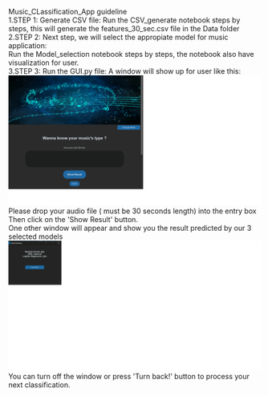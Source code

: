 Music_CLassification_App guideline <br />
1.STEP 1: 
  Generate CSV file: Run the CSV_generate notebook steps by steps, this will generate the features_30_sec.csv file in the Data folder <br />
2.STEP 2: Next step, we will select the appropiate model for music application: <br />
  Run the Model_selection notebook steps by steps, the notebook also have visualization for user. <br /> 
3.STEP 3: Run the GUI.py file: A window will show up for user like this: <br />
![image](gui_images/readme.png) <br />
  Please drop your audio file ( must be 30 seconds length) into the entry box <br />
  Then click on the 'Show Result' button. <br />
  One other window will appear and show you the result predicted by our 3 selected models  <br />
  ![image](gui_images/readme2.png)  <br />
  You can turn off the window or press 'Turn back!' button to process your next classification.
  



